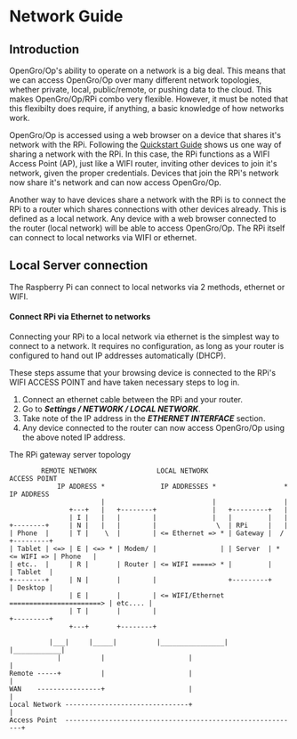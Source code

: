 # Network Guide

## Introduction
OpenGro/Op's ability to operate on a network is a big deal. This means that we can access OpenGro/Op over many different network topologies, whether private, local, public/remote, or pushing data to the cloud. This makes OpenGro/Op/RPi combo very flexible. However, it must be noted that this flexibilty does require, if anything, a basic knowledge of how networks work.  

OpenGro/Op is accessed using a web browser on a device that shares it's network with the RPi. Following the [Quickstart Guide](/opengroop-quickstart/) shows us one way of sharing a network with the RPi. In this case, the RPi functions as a WIFI Access Point (AP), just like a WIFI router, inviting other devices to join it's network, given the proper credentials. Devices that join the RPi's network now share it's network and can now access OpenGro/Op.  

Another way to have devices share a network with the RPi is to connect the RPi to a router which shares connections with other devices already. This is defined as a local network. Any device with a web browser connected to the router (local network) will be able to access OpenGro/Op. The RPi itself can connect to local networks via WIFI or ethernet.  





## Local Server connection


The Raspberry Pi can connect to local networks via 2 methods, ethernet or WIFI.

#### Connect RPi via Ethernet to networks

Connecting your RPi to a local network via ethernet is the simplest way to connect to a network.
It requires no configuration, as long as your router is configured to hand out IP addresses automatically (DHCP).  

These steps assume that your browsing device is connected to the RPi's WIFI ACCESS POINT and have taken necessary steps to log in.

1. Connect an ethernet cable between the RPi and your router.
2. Go to ***Settings / NETWORK / LOCAL NETWORK***.
3. Take note of the IP address in the ***ETHERNET INTERFACE*** section.
4. Any device connected to the router can now access OpenGro/Op using the above noted IP address.  



The RPi gateway server topology

```
        REMOTE NETWORK               LOCAL NETWORK                     ACCESS POINT
            IP ADDRESS *              IP ADDRESSES *                 * IP ADDRESS
                       |                           |                 |
               +---+   |   +--------+              |   +---------+   |
               | I |   |   |        |              |   |         |   |
+--------+     | N |   |   |        |               \  | RPi     |   |
| Phone  |     | T |    \  |        | <= Ethernet => * | Gateway |  /           +---------+
| Tablet | <=> | E | <=> * | Modem/ |                | | Server  | * <= WIFI => | Phone   |
| etc..  |     | R |       | Router | <= WIFI =====> * |         |              | Tablet  |
+--------+     | N |       |        |                  +---------+              | Desktop |
               | E |       |        | <= WIFI/Ethernet =======================> | etc.... |
               | T |       |        |                                           +---------+
               +---+       +--------+

          |___|     |_____|          |________________|           |____________|
            |          |                     |                           |
Remote -----+          |                     |                           |
WAN    ----------------+                     |                           |
Local Network -------------------------------+                           |
Access Point  -----------------------------------------------------------+

```
